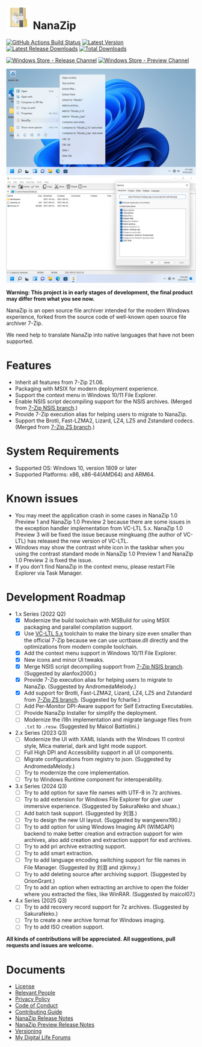 ﻿# ![NanaZip](Assets/NanaZip.png) NanaZip

[![GitHub Actions Build Status](https://github.com/M2Team/NanaZip/actions/workflows/BuildBinaries.yml/badge.svg?branch=master&event=push)](https://github.com/M2Team/NanaZip/actions/workflows/BuildBinaries.yml?query=event%3Apush+branch%3Amaster)
[![Latest Version](https://img.shields.io/github/v/release/M2Team/NanaZip?include_prereleases&display_name=release&sort=date&color=%23a4a61d)](https://github.com/M2Team/NanaZip/releases/latest)
[![Latest Release Downloads](https://img.shields.io/github/downloads-pre/M2Team/NanaZip/latest/total)](https://github.com/M2Team/NanaZip/releases/latest)
[![Total Downloads](https://img.shields.io/github/downloads/M2Team/NanaZip/total)](https://github.com/M2Team/NanaZip/releases)

[![Windows Store - Release Channel](https://img.shields.io/badge/Windows%20Store-Release%20Channel-blue)](https://www.microsoft.com/store/apps/9N8G7TSCL18R)
[![Windows Store - Preview Channel](https://img.shields.io/badge/Windows%20Store-Preview%20Channel-blue)](https://www.microsoft.com/store/apps/9NZL0LRP1BNL)

![ContextMenu](Documents/ContextMenu.png)
![MainWindow](Documents/MainWindow.png)

**Warning: This project is in early stages of development, the final product 
may differ from what you see now.**

NanaZip is an open source file archiver intended for the modern Windows 
experience, forked from the source code of well-known open source file archiver
7-Zip.

We need help to translate NanaZip into native languages that have not been 
supported.

# Features

- Inherit all features from 7-Zip 21.06.
- Packaging with MSIX for modern deployment experience.
- Support the context menu in Windows 10/11 File Explorer.
- Enable NSIS script decompiling support for the NSIS archives. (Merged from 
  [7-Zip NSIS branch](https://github.com/myfreeer/7z-build-nsis).)
- Provide 7-Zip execution alias for helping users to migrate to NanaZip.
- Support the Brotli, Fast-LZMA2, Lizard, LZ4, LZ5 and Zstandard codecs. (Merged 
  from [7-Zip ZS branch](https://github.com/mcmilk/7-Zip-zstd).)

# System Requirements

- Supported OS: Windows 10, version 1809 or later
- Supported Platforms: x86, x86-64(AMD64) and ARM64.

# Known issues

- You may meet the application crash in some cases in NanaZip 1.0 Preview 1 and
  NanaZip 1.0 Preview 2 because there are some issues in the exception handler 
  implementation from VC-LTL 5.x. NanaZip 1.0 Preview 3 will be fixed the issue
  because mingkuang (the author of VC-LTL) has released the new version of 
  VC-LTL. 
- Windows may show the contrast white icon in the taskbar when you using the 
  contrast standard mode in NanaZip 1.0 Preview 1 and NanaZip 1.0 Preview 2 is 
  fixed the issue.
- If you don't find NanaZip in the context menu, please restart File Explorer 
  via Task Manager.

# Development Roadmap

- 1.x Series (2022 Q2)
  - [x] Modernize the build toolchain with MSBuild for using MSIX packaging and
        parallel compilation support.
  - [x] Use [VC-LTL 5.x](https://github.com/Chuyu-Team/VC-LTL5) toolchain to 
        make the binary size even smaller than the official 7-Zip because we
        can use ucrtbase.dll directly and the optimizations from modern compile
        toolchain.
  - [x] Add the context menu support in Windows 10/11 File Explorer.
  - [x] New icons and minor UI tweaks.
  - [x] Merge NSIS script decompiling support from 
        [7-Zip NSIS branch](https://github.com/myfreeer/7z-build-nsis).
        (Suggested by alanfox2000.)
  - [x] Provide 7-Zip execution alias for helping users to migrate to NanaZip. 
        (Suggested by AndromedaMelody.)
  - [x] Add support for Brotli, Fast-LZMA2, Lizard, LZ4, LZ5 and Zstandard
        from [7-Zip ZS branch](https://github.com/mcmilk/7-Zip-zstd). (Suggested
        by fcharlie.)
  - [ ] Add Per-Monitor DPI-Aware support for Self Extracting Executables.
  - [ ] Provide NanaZip Installer for simplify the deployment.
  - [ ] Modernize the i18n implementation and migrate language files from 
        `.txt`  to `.resw`. (Suggested by Maicol Battistini.)
- 2.x Series (2023 Q3)
  - [ ] Modernize the UI with XAML Islands with the Windows 11 control style, 
        Mica material, dark and light mode support.
  - [ ] Full High DPI and Accessibility support in all UI components.
  - [ ] Migrate configurations from registry to json. (Suggested by 
        AndromedaMelody.)
  - [ ] Try to modernize the core implementation.
  - [ ] Try to Windows Runtime component for interoperability.
- 3.x Series (2024 Q3)
  - [ ] Try to add option for save file names with UTF-8 in 7z archives.
  - [ ] Try to add extension for Windows File Explorer for give user immersive 
        experience. (Suggested by SakuraNeko and shuax.)
  - [ ] Add batch task support. (Suggested by 刘泪.)
  - [ ] Try to design the new UI layout. (Suggested by wangwenx190.)
  - [ ] Try to add option for using Windows Imaging API (WIMGAPI) backend to 
        make better creation and extraction support for wim archives, also add 
        creation and extraction support for esd archives.
  - [ ] Try to add pri archive extracting support.
  - [ ] Try to add smart extraction.
  - [ ] Try to add language encoding switching support for file names in File
        Manager. (Suggested by 刘泪 and zjkmxy.)
  - [ ] Try to add deleting source after archiving support. (Suggested by 
        OrionGrant.)
  - [ ] Try to add an option when extracting an archive to open the folder 
        where you extracted the files, like WinRAR. (Suggested by maicol07.)
- 4.x Series (2025 Q3)
  - [ ] Try to add recovery record support for 7z archives. (Suggested by 
        SakuraNeko.)
  - [ ] Try to create a new archive format for Windows imaging.
  - [ ] Try to add ISO creation support.

**All kinds of contributions will be appreciated. All suggestions, pull 
requests and issues are welcome.**

# Documents

- [License](License.md)
- [Relevant People](Documents/People.md)
- [Privacy Policy](Documents/Privacy.md)
- [Code of Conduct](CODE_OF_CONDUCT.md)
- [Contributing Guide](CONTRIBUTING.md)
- [NanaZip Release Notes](Documents/ReleaseNotes.md)
- [NanaZip Preview Release Notes](Documents/ReleaseNotesPreview.md)
- [Versioning](Documents/Versioning.md)
- [My Digital Life Forums](https://forums.mydigitallife.net/threads/84171)
